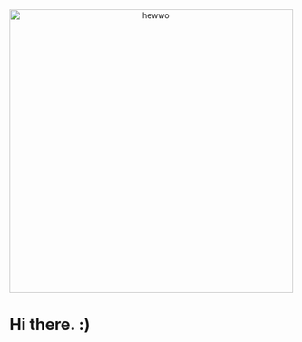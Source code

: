 <a href="link" style="text-align: center">
  <img src="https://i.imgflip.com/7mipps.gif" alt="hewwo"  width="500" align="middle">
</a>
<h1> Hi there. :)</h1>
